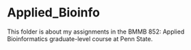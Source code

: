 # Applied_Bioinfo
This folder is about my assignments in the BMMB 852: Applied Bioinformatics graduate-level course at Penn State.
